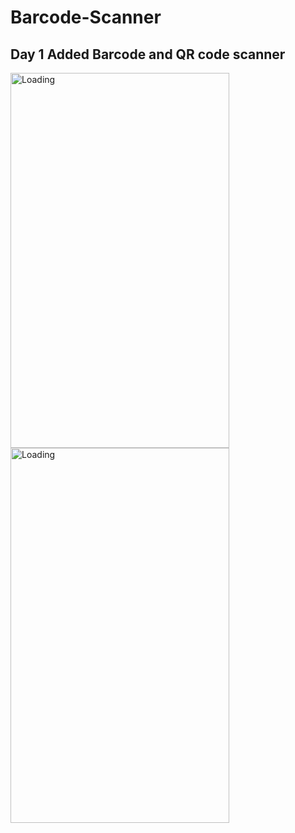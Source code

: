# Barcode-Scanner

## Day 1 Added Barcode and QR code scanner
 
 <img src="https://user-images.githubusercontent.com/52829478/93436828-ec5f6f80-f8e8-11ea-9900-a61976ae56c5.jpeg" alt="Loading" width="350" height="600">
 <img src="https://user-images.githubusercontent.com/52829478/93436822-ea95ac00-f8e8-11ea-8b0f-4089bef46416.jpeg" alt="Loading" width="350" height="600">
